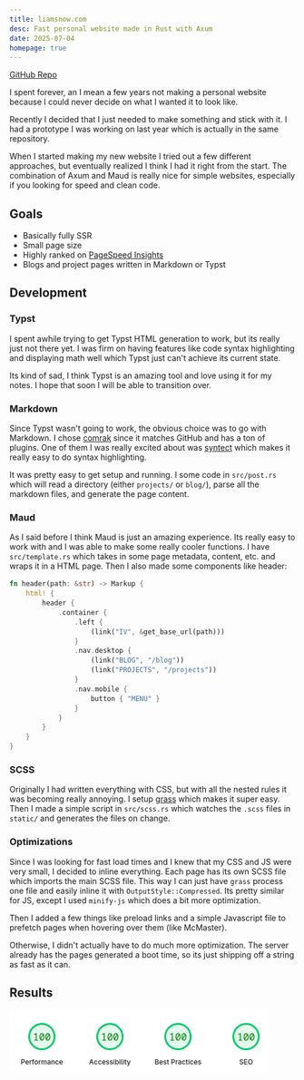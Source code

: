 ```yaml
---
title: liamsnow.com
desc: Fast personal website made in Rust with Axum
date: 2025-07-04
homepage: true
---
```


[GitHub Repo](https://github.com/liamsnow/liamsnow.com)

I spent forever, an I mean a few years not making a personal website because
I could never decide on what I wanted it to look like.

Recently I decided that I just needed to make something and stick with it.
I had a prototype I was working on last year which is actually in the same
repository.

When I started making my new website I tried out a few different approaches,
but eventually realized I think I had it right from the start. The combination
of Axum and Maud is really nice for simple websites, especially if you looking
for speed and clean code.

## Goals
 - Basically fully SSR
 - Small page size
 - Highly ranked on [PageSpeed Insights](https://pagespeed.web.dev/)
 - Blogs and project pages written in Markdown or Typst

## Development

### Typst
I spent awhile trying to get Typst HTML generation to work, but its really
just not there yet. I was firm on having features like code
syntax highlighting and displaying math well which Typst just can't achieve
its current state.

Its kind of sad, I think Typst is an amazing tool and love using it for my
notes. I hope that soon I will be able to transition over.

### Markdown
Since Typst wasn't going to work, the obvious choice was to go with Markdown.
I chose [comrak](https://crates.io/crates/comrak) since it matches GitHub
and has a ton of plugins. One of them I was really excited about was
[syntect](https://crates.io/crates/syntect) which makes it really easy
to do syntax highlighting.

It was pretty easy to get setup and running. I some code in `src/post.rs`
which will read a directory (either `projects/` or `blog/`), parse all
the markdown files, and generate the page content.

### Maud
As I said before I think Maud is just an amazing experience. Its really easy
to work with and I was able to make some really cooler functions. I have
`src/template.rs` which takes in some page metadata, content, etc. and wraps
it in a HTML page. Then I also made some components like header:

```rust
fn header(path: &str) -> Markup {
    html! {
        header {
            .container {
                .left {
                    (link("IV", &get_base_url(path)))
                }
                .nav.desktop {
                    (link("BLOG", "/blog"))
                    (link("PROJECTS", "/projects"))
                }
                .nav.mobile {
                    button { "MENU" }
                }
            }
        }
    }
}
```

### SCSS
Originally I had written everything with CSS, but with all the nested rules it
was becoming really annoying. I setup [grass](https://crates.io/crates/grass)
which makes it super easy. Then I made a simple script in `src/scss.rs` which
watches the `.scss` files in `static/` and generates the files on change. 

### Optimizations
Since I was looking for fast load times and I knew that my CSS and JS were
very small, I decided to inline everything. Each page has its own
SCSS file which imports the main SCSS file. This way I can just have `grass`
process one file and easily inline it with `OutputStyle::Compressed`.
Its pretty similar for JS, except I used `minify-js` which does a bit more
optimization. 

Then I added a few things like preload links and a simple Javascript file to prefetch
pages when hovering over them (like McMaster). 

Otherwise, I didn't actually have to do much more optimization. The server
already has the pages generated a boot time, so its just shipping off a string
as fast as it can.

## Results

![](/static/images/liamsnow_com_pagespeed.png)
